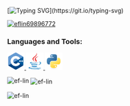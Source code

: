 <!--generate from readme-typing-svg.demolab.com/demo-->
[![Typing SVG](https://readme-typing-svg.demolab.com?font=Agdasima&pause=1000&width=435&lines=%E4%BD%A0%E5%A5%BD%EF%BC%8C%E6%88%91%E6%98%AF%E4%B8%80%E5%90%8D%E5%8F%B0%E7%81%A3%E5%A4%A7%E5%AD%B8%E7%94%9F%E3%80%82;Hi%2C+I'm+a+college+student+from+Taiwan.)](https://git.io/typing-svg)

<!--generate from rahuldkjain.github.io/gh-profile-readme-generator-->
<p align="left"> <a href="https://twitter.com/eflin69896772" target="blank"><img src="https://img.shields.io/twitter/follow/eflin69896772?logo=twitter&style=for-the-badge" alt="eflin69896772" /></a> </p>

<h3 align="left">Languages and Tools:</h3>
<p align="left"> <a href="https://www.w3schools.com/cpp/" target="_blank" rel="noreferrer"> <img src="https://raw.githubusercontent.com/devicons/devicon/master/icons/cplusplus/cplusplus-original.svg" alt="cplusplus" width="40" height="40"/> </a> <a href="https://www.java.com" target="_blank" rel="noreferrer"> <img src="https://raw.githubusercontent.com/devicons/devicon/master/icons/java/java-original.svg" alt="java" width="40" height="40"/> </a> <a href="https://www.python.org" target="_blank" rel="noreferrer"> <img src="https://raw.githubusercontent.com/devicons/devicon/master/icons/python/python-original.svg" alt="python" width="40" height="40"/> </a> </p>

<p><img align="left" src="https://github-readme-stats.vercel.app/api/top-langs?username=ef-lin&show_icons=true&locale=en&layout=compact" alt="ef-lin" /></p>

<p>&nbsp;<img align="center" src="https://github-readme-stats.vercel.app/api?username=ef-lin&show_icons=true&locale=en" alt="ef-lin" /></p>

<p><img align="center" src="https://github-readme-streak-stats.herokuapp.com/?user=ef-lin&" alt="ef-lin" /></p>
